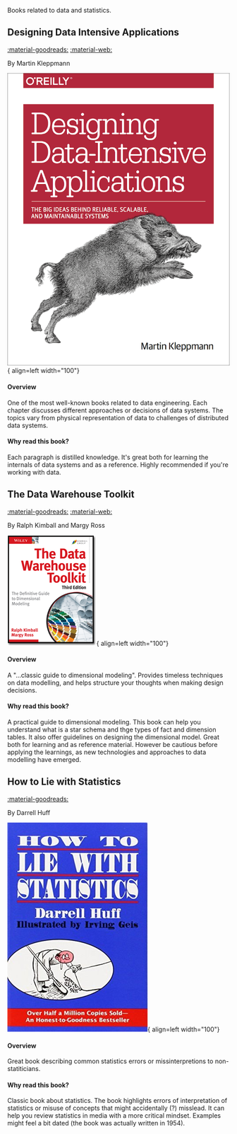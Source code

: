 Books related to data and statistics.

## Designing Data Intensive Applications

[:material-goodreads:](https://www.goodreads.com/book/show/23463279-designing-data-intensive-applications)
[:material-web:](https://dataintensive.net/) 


By Martin Kleppmann

![Designing Data Intensive Applications](img/data_intensive.png){ align=left width="100"}

#### Overview

One of the most well-known books related to data engineering. Each chapter discusses different approaches or decisions of data systems. The topics vary from physical representation of data to challenges of distributed data systems.

#### Why read this book?

Each paragraph is distilled knowledge. It's great both for learning the internals of data systems and as a reference. Highly recommended if you're working with data.

## The Data Warehouse Toolkit

[:material-goodreads:](https://www.goodreads.com/book/show/748203.The_Data_Warehouse_Toolkit)
[:material-web:](https://www.kimballgroup.com/data-warehouse-business-intelligence-resources/books/data-warehouse-dw-toolkit/)

By Ralph Kimball and Margy Ross

![The Data Warehouse Toolkit](img/dw_toolkit.png){ align=left width="100"}


#### Overview

A "...classic guide to dimensional modeling".  Provides timeless techniques on data modelling, and helps structure your thoughts when making design decisions.

#### Why read this book?

A practical guide to dimensional modeling. This book can help you understand what is a star schema and thge types of fact and dimension tables. It also offer guidelines on designing the dimensional model. Great both for learning and as reference material. However be cautious before applying the learnings, as new technologies and approaches to data modelling have emerged.


## How to Lie with Statistics

[:material-goodreads:](https://www.goodreads.com/book/show/51291.How_to_Lie_with_Statistics) 

By Darrell Huff

![How to Lie with Statistics](img/how_to_lie.jpg){ align=left width="100"} 

#### Overview

Great book describing common statistics errors or missinterpretions to non-statiticians.

#### Why read this book?

Classic book about statistics. The book highlights errors of interpretation of statistics or misuse of concepts that might accidentally (?) misslead. It can help you review statistics in media with a more critical mindset. Examples might feel a bit dated (the book was actually written in 1954).

